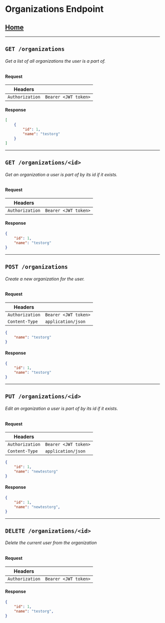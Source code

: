 # Organizations Endpoint

## [Home](./Home.md)

---

## `GET /organizations`

###### Get a list of all organizations the user is a  part of.

#### Request

|Headers||
|-|-|
|`Authorization`|`Bearer <JWT token>`|

#### Response

``` json
[
    {
        "id": 1,
        "name": "testorg"
    }
]
```

---

## `GET /organizations/<id>`

###### Get an organization a user is part of by its id if it exists.

#### Request

|Headers||
|-|-|
|`Authorization`|`Bearer <JWT token>`|

#### Response

``` json
{
    "id": 1,
    "name": "testorg"
}
```
---
## `POST /organizations`

###### Create a new organization for the user.

#### Request

|Headers||
|-|-|
|`Authorization`|`Bearer <JWT token>`|
|`Content-Type`|`application/json`|

``` json
{
    "name": "testorg"
}
```

#### Response

``` json
{
    "id": 1,
    "name": "testorg"
}
```
---
## `PUT /organizations/<id>`

###### Edit an organization a user is part of by its id if it exists.

#### Request

|Headers||
|-|-|
|`Authorization`|`Bearer <JWT token>`|
|`Content-Type`|`application/json`|

``` json
{
    "id": 1,
    "name": "newtestorg"
}
```

#### Response

``` json
{
    "id": 1,
    "name": "newtestorg",
}
```
---
## `DELETE /organizations/<id>`

###### Delete the current user from the organization

#### Request

|Headers||
|-|-|
|`Authorization`|`Bearer <JWT token>`|

#### Response

``` json
{
    "id": 1,
    "name": "testorg",
}
```